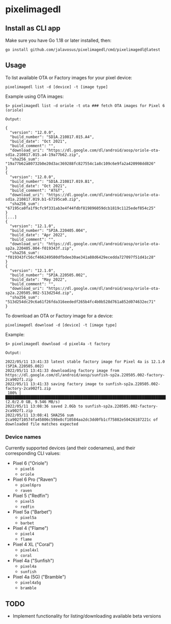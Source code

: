 # pixelimagedl

## Install as CLI app

Make sure you have Go 1.18 or later installed, then:

`go install github.com/jalavosus/pixelimagedl/cmd/pixelimagedl@latest`

## Usage

To list available OTA or Factory images for your pixel device:

`pixelimagedl list -d [device] -t [image type]`

Example using OTA images:

```
$> pixelimagedl list -d oriole -t ota ### fetch OTA images for Pixel 6 (oriole)

Output:

{
  "version": "12.0.0",
  "build_number": "SD1A.210817.015.A4",
  "build_date": "Oct 2021",
  "build_comment": "",
  "download_uri": "https://dl.google.com/dl/android/aosp/oriole-ota-sd1a.210817.015.a4-19a77b62.zip",
  "sha256_sum": "19a77b62a80732b0e20d3ac369288fc827554c1a8c109c6e9fa2a420998dd826"
}
{
  "version": "12.0.0",
  "build_number": "SD1A.210817.019.B1",
  "build_date": "Oct 2021",
  "build_comment": "AT&T",
  "download_uri": "https://dl.google.com/dl/android/aosp/oriole-ota-sd1a.210817.019.b1-67195ca0.zip",
  "sha256_sum": "67195ca0fa1f9cfc9f331ab3e4f44fdbf819896059dcb1819c1125edef854c25"
}
[...]
{
  "version": "12.1.0",
  "build_number": "SP2A.220405.004",
  "build_date": "Apr 2022",
  "build_comment": "",
  "download_uri": "https://dl.google.com/dl/android/aosp/oriole-ota-sp2a.220405.004-f019343f.zip",
  "sha256_sum": "f019343fc56cf466249580dfbdee30ae341a88d6429ecedda727097f51d41c28"
}
{
  "version": "12.1.0",
  "build_number": "SP2A.220505.002",
  "build_date": "May 2022",
  "build_comment": "",
  "download_uri": "https://dl.google.com/dl/android/aosp/oriole-ota-sp2a.220505.002-513d254d.zip",
  "sha256_sum": "513d254dc29c6a61f26fda316eededf265b4fc4b0b528d761a852d074632ec71"
}
```

To download an OTA or Factory image for a device:

`pixelimagedl download -d [device] -t [image type]`

Example:

```
$> pixelimagedl download -d pixel4a -t factory

Output:

2022/05/11 13:41:33 latest stable factory image for Pixel 4a is 12.1.0 (SP2A.220505.002)
2022/05/11 13:41:33 downloading factory image from https://dl.google.com/dl/android/aosp/sunfish-sp2a.220505.002-factory-2ca902f1.zip
2022/05/11 13:41:33 saving factory image to sunfish-sp2a.220505.002-factory-2ca902f1.zip
 100% |████████████████████████████████████████████████████████████████████████████████████████████████████████████████████████████████████████████████████████████████████████████████████████████████████████████████████████████████████████████████████████████████████████████████████████████████████████████████████████████████████| (2.0/2.0 GB, 9.546 MB/s)          
2022/05/11 13:08:36 saved 2.0Gb to sunfish-sp2a.220505.002-factory-2ca902f1.zip
2022/05/11 13:08:41 SHA256 sum 2ca902f10574fa45806c598e8cf10584aa2dc3dd0fb1cf75882e50426187221c of downloaded file matches expected
```

### Device names

Currently supported devices (and their codenames), and their corresponding CLI values:

- Pixel 6 ("Oriole")
  - `pixel6`
  - `oriole`
- Pixel 6 Pro ("Raven")
  - `pixel6pro`
  - `raven`
- Pixel 5 ("Redfin") 
  - `pixel5`
  - `redfin`
- Pixel 5a ("Barbet")
  - `pixel5a`
  - `barbet`
- Pixel 4 ("Flame")
  - `pixel4`
  - `flame`
- Pixel 4 XL ("Coral")
  - `pixel4xl`
  - `coral`  
- Pixel 4a ("Sunfish") 
  - `pixel4a`
  - `sunfish`
- Pixel 4a (5G) ("Bramble") 
  - `pixel4a5g`
  - `bramble`

## TODO

- Implement functionality for listing/downloading available beta versions
